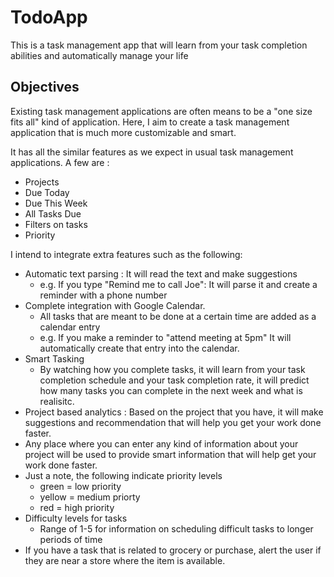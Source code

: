 # TodoApp
This is a task management app that will learn from your task completion abilities and automatically manage your life

## Objectives

Existing task management applications are often means to be a "one size fits all" kind of application. 
Here, I aim to create a task management application that is much more customizable and smart. 

It has all the similar features as we expect in usual task management applications. A few are : 
* Projects
* Due Today
* Due This Week
* All Tasks Due 
* Filters on tasks
* Priority

I intend to integrate extra features such as the following:
* Automatic text parsing : It will read the text and make suggestions
    * e.g. If you type "Remind me to call Joe": It will parse it and create a reminder with a phone number
* Complete integration with Google Calendar. 
    * All tasks that are meant to be done at a certain time are added as a calendar entry
    * e.g. If you make a reminder to "attend meeting at 5pm" It will automatically create that entry into the calendar. 
* Smart Tasking
    * By watching how you complete tasks, it will learn from your task completion schedule and your task completion rate, it will predict how many tasks you can complete in the next week and what is realisitc. 
* Project based analytics : Based on the project that you have, it will make suggestions and recommendation that will help you get your work done faster. 
* Any place where you can enter any kind of information about your project will be used to provide smart information that will help get your work done faster. 
* Just a note, the following indicate priority levels
    * green = low priority
    * yellow = medium priorty
    * red = high priority
* Difficulty levels for tasks
    * Range of 1-5 for information on scheduling difficult tasks to longer periods of time
* If you have a task that is related to grocery or purchase, alert the user if they are near a store where the item is available.    
